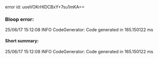 error id: uoeVOKrHlDCBxY+7su1mKA==
### Bloop error:

25/06/17 15:12:08 INFO CodeGenerator: Code generated in 165.150122 ms
#### Short summary: 

25/06/17 15:12:08 INFO CodeGenerator: Code generated in 165.150122 ms